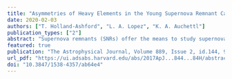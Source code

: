 ```yaml
---                                                                                                                                                                                            
title: "Asymmetries of Heavy Elements in the Young Supernova Remnant Cassiopeia A"                                      
date: 2020-02-03                                                                                                                                                   
authors: ["T. Holland-Ashford", "L. A. Lopez", "K. A. Auchettl"]                                                                                                         
publication_types: ["2"]                                                                                                                                                          
abstract: "Supernova remnants (SNRs) offer the means to study supernovae (SNe) long after the original explosion and can provide a unique insight into the mechanism that governs these energetic events. In this work, we examine the morphologies of X-ray emission from different elements found in the youngest known core-collapse SNR in the Milky Way, Cassiopeia A. The heaviest elements exhibit the highest levels of asymmetry, which we relate to the burning process that created the elements and their proximity to the center of explosion. Our findings support recent model predictions that the material closest to the source of explosion will reflect the asymmetries inherent to the SN mechanism. Additionally, we find that the heaviest elements are moving more directly opposed to the neutron star (NS) than the lighter elements. This result is consistent with NS kicks arising from ejecta asymmetries."                                                                
featured: true                                                                                                                                                                                 
publication: "The Astrophysical Journal, Volume 889, Issue 2, id.144, 9 pp. (2020)"                                                                                                                               
url_pdf: "https://ui.adsabs.harvard.edu/abs/2017ApJ...844...84H/abstract"                                                                                                                               
doi: "10.3847/1538-4357/ab64e4"                                                                                                                                                                         
---    
```

